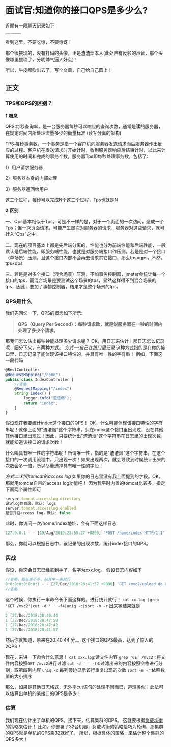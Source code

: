 # 面试官:知道你的接口QPS是多少么?

近期有一段聊天记录如下

<img src="https://tsyokoko-typora-images.oss-cn-shanghai.aliyuncs.com/img/image-20211011160648346.png" alt="image-20211011160648346" style="zoom: 25%;" />

看到这里，不要吃惊，不要惊讶！

那个很猥琐的，没有打码的头像，正是渣渣烟本人(此处应有反驳的声音，那个头像哪里猥琐了，分明帅气逼人好么)！

所以，牛皮都吹出去了。写个文章，自己给自己圆上！

## **正文**

### TPS和QPS的区别？

**1.概念**

QPS:每秒查询率，是一台服务器每秒可以响应的查询次数，通常是**读**的服务器，在规定时间内所处理流量多少的衡量标准 (读写分离的架构)

TPS:每秒事务数，一个事务是指一个客户机向服务器发送请求而后服务器作出反应的过程。客户机在发送请求时开始计时，收到服务器响应后结束计时，以此来计算使用的时间和完成的事务个数。服务器Tps即每秒处理事务数，包括了:

1）用户请求服务器

2）服务器本身的内部处理

3）服务器返回给用户

这三个过程，每秒可以完成N个这三个过程，Tps也就是N

**2.区别**

一、Qps基本相似于Tps，可是不一样的是，对于一个页面的一次访问，造成一个Tps；但一次页面请求，可能产生屡次对服务器的请求，服务器对这些请求，就可计入“Qps”之中。

二、现在的项目基本上都是先后端分离的，性能也分为前端性能和后端性能，一般默认是后端性能，即服务端性能，也就是对服务端接口作压测。若是是对一个接口（单场景）压测，且这个接口内部不会再去请求其它接口，那么tps=qps，不然，tps≠qps

三、若是是对多个接口（混合场景）压测，不加事务控制器，jmeter会统计每一个接口的tps，而混合场景是要测试这个场景的tps，显然这样得不到混合场景的tps，因此，要加了事物控制器，结果才是整个场景的tps。

### **QPS是什么** 

我们先回忆一下，QPS的概念如下所示:

> **QPS（Query Per Second）：每秒请求数，就是说服务器在一秒的时间内处理了多少个请求。**

那我们怎么估出每秒钟能处理多少请求呢？ OK，用日志来估计！那日志怎么记录呢，细分下来，有两种方式。 *方式一:自己在接口里记录* 这种方式指的是在你的接口里，日志记录了能体现该接口特性的，并具有唯一性的字符串！ 例如，下面这一段代码

```javascript
@RestController  
@RequestMapping("/home")  
public class IndexController {
    //省略
    @RequestMapping("/index")  
    String index() {  
        logger.info("渣渣烟");
        return "index";  
    }  
}  
```

假设现在我要统计index这个接口的QPS！ OK，什么叫能体现该接口特性的字符串呢！就像上面的"渣渣烟"这个字符串，只在index这个接口里出现过，没在其他其他接口里出现过！因此，只要统计出"渣渣烟"这个字符串在日志里的出现次数，就能知道该接口的请求次数！

什么叫具有唯一性的字符串呢！所谓唯一性，指的是"渣渣烟"这个字符串，在这个接口的一次调用流程中，只出现一次！如果出现两次，就会导致到时候统计出来的次数会多一倍，所以尽量选择具有唯一性的字段！

*方式二:利用tomcat的access log* 如果你的日志里没有我上面提到的字段。OK，那就用tomcat自带的access log功能吧！ 因为我平时内置的tomcat比较多，指定下面两个属性即可

```javascript
server.tomcat.accesslog.directory
设定log的目录，默认: logs
server.tomcat.accesslog.enabled
是否开启access log，默认: false
```

此时，你访问一次/home/index地址，会有下面这样日志

```javascript
127.0.0.1 - - [19/Aug/2019:23:55:27 +0800] "POST /home/index HTTP/1.1" 200 138
```

那么，你就可以根据日志中，该记录的出现次数，统计index接口的QPS。

### **实战** 

假设，你这会日志已经拿到手了，名字为xxx.log。 假设日志内容如下

```javascript
//省略，都长差不多，贴其中一条就行
0:0:0:0:0:0:0:1 - - [27/Dec/2018:20:41:57 +0800] "GET /mvc2/upload.do HTTP/1.1" 404 949 http-bio-8080-exec-5 43
//省略
```

这个时候，你执行一串命令长下面这样的，进行统计就行！ `cat xx.log |grep 'GET /mvc2'|cut -d ' ' -f4|uniq -c|sort -n -r` 出来等结果就是

```javascript
2 [27/Dec/2018:20:40:44
1 [27/Dec/2018:20:47:58
1 [27/Dec/2018:20:47:42
1 [27/Dec/2018:20:41:57
```

然后你就知道，原来在20:40:44 分。。这个接口的QPS最高，达到了惊人的2QPS！

现在，来讲一下命令什么意思！ `cat xxx.log`:读文件内容 `grep 'GET /mvc2'`:将文件内容按照`GET /mvc2`进行过滤 `cut -d ' ' -f4`:过滤出来的内容按照空格进行分割，取第四列内容 `uniq -c`:每列旁边显示该行重复出现的次数 `sort -n -r`:依照数值的大小排序

那么，如果是其他日志格式，无外乎cut语句的处理不同而已，道理类似！此法可以估算出单机的某接口的QPS是多少！

### **估算** 

我们现在估计出了单机的QPS。接下来，估算集群的QPS。 这就要根据[负载均衡](https://cloud.tencent.com/product/clb?from=10680)的策略来估计！ 比如，你部署了32台机器，负载均衡的策略恰巧为轮询，那集群的QPS就是单机的QPS乘32就好了。 所以，根据具体的策略，来估计整个集群的QPS多大！